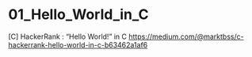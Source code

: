 # 01_Hello_World_in_C
[C] HackerRank : “Hello World!” in C
https://medium.com/@marktbss/c-hackerrank-hello-world-in-c-b63462a1af6
